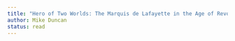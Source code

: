 ```yaml
---
title: "Hero of Two Worlds: The Marquis de Lafayette in the Age of Revolution"
author: Mike Duncan
status: read
---
```

